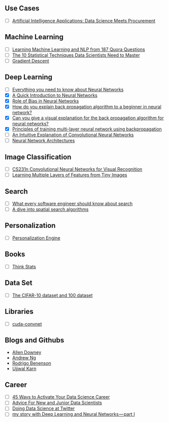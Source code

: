 ## Use Cases
- [ ] [Artificial Intelligence Applications: Data Science Meets Procurement](https://tinyurl.com/y9xxzquk)

## Machine Learning
- [ ] [Learning Machine Learning and NLP from 187 Quora Questions](https://tinyurl.com/yd5dhs3g)
- [ ] [The 10 Statistical Techniques Data Scientists Need to Master](https://towardsdatascience.com/the-10-statistical-techniques-data-scientists-need-to-master-1ef6dbd531f7)
- [ ] [Gradient Descent](https://towardsdatascience.com/gradient-descent-is-a-first-order-iterative-optimization-algorithm-wikipedia-4d2174528bfa)

## Deep Learning
  - [ ] [Everything you need to know about Neural Networks](https://medium.com/@matelabs_ai/everything-you-need-to-know-about-neural-networks-8988c3ee4491)
  - [x] [A Quick Introduction to Neural Networks](https://ujjwalkarn.me/2016/08/09/quick-intro-neural-networks/)
  - [x] [Role of Bias in Neural Networks](https://stackoverflow.com/questions/2480650/role-of-bias-in-neural-networks)
  - [x] [How do you explain back propagation algorithm to a beginner in neural network?](https://www.quora.com/How-do-you-explain-back-propagation-algorithm-to-a-beginner-in-neural-network/answer/Hemanth-Kumar-Mantri)
  - [x] [Can you give a visual explanation for the back propagation algorithm for neural networks?](https://github.com/rasbt/python-machine-learning-book/blob/master/faq/visual-backpropagation.md) 
  - [x] [Principles of training multi-layer neural network using backpropagation](http://home.agh.edu.pl/~vlsi/AI/backp_t_en/backprop.html)
  - [ ] [An Intuitive Explanation of Convolutional Neural Networks](https://ujjwalkarn.me/2016/08/11/intuitive-explanation-convnets/)
  - [ ] [Neural Network Architectures](https://towardsdatascience.com/neural-network-architectures-156e5bad51ba)
  
  ## Image Classification
  - [ ] [CS231n Convolutional Neural Networks for Visual Recognition](http://cs231n.github.io/)
  - [ ] [Learning Multiple Layers of Features from Tiny Images](http://www.cs.toronto.edu/~kriz/learning-features-2009-TR.pdf)
  
  ## Search
  - [ ] [What every software engineer should know about search](https://tinyurl.com/y8y7xbmu)
  - [ ] [A dive into spatial search algorithms](https://blog.mapbox.com/a-dive-into-spatial-search-algorithms-ebd0c5e39d2a)
  
  ## Personalization
  - [ ] [Personalization Engine](https://medium.com/@shivama205/personalization-engine-af95c4396e34)
  
  ## Books
  - [ ] [Think Stats](http://greenteapress.com/thinkstats/html/index.html) 
  
  ## Data Set
  - [ ] [The CIFAR-10 dataset and 100 dataset](http://www.cs.toronto.edu/~kriz/cifar.html)

  ## Libraries
  - [ ] [cuda-convnet](https://code.google.com/archive/p/cuda-convnet/)

  ## Blogs and Githubs
  - [Allen Downey](https://github.com/AllenDowney)
  - [Andrew Ng](https://medium.com/@andrewng) 
  - [Rodrigo Benenson](http://rodrigob.github.io/)
  - [Ujjwal Karn](https://ujjwalkarn.me/) 
  
  ## Career
  - [ ] [45 Ways to Activate Your Data Science Career](https://tinyurl.com/yav66hr6)
  - [ ] [Advice For New and Junior Data Scientists](https://tinyurl.com/yajs6chb)
  - [ ] [Doing Data Science at Twitter](https://tinyurl.com/nl6jtjs)
  - [ ] [my story with Deep Learning and Neural Networks — part I](https://towardsdatascience.com/my-story-with-deep-learning-and-neural-networks-part-i-a751c7d148c)
